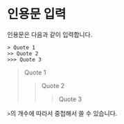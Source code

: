 # 인용문 입력

인용문은 다음과 같이 입력합니다.  

```
> Quote 1
>> Quote 2
>>> Quote 3
```

> Quote 1
>> Quote 2
>>> Quote 3

`>`의 개수에 따라서 중첩해서 쓸 수 있습니다.  
